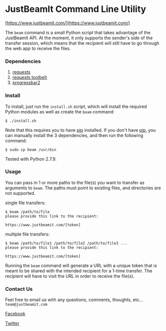 # JustBeamIt Command Line Utility
[https://www.justbeamit.com/](https://www.justbeamit.com/)

The `beam` command is a small Python script that takes advantage of the JustBeamIt API. At the moment, it only supports the sender's side of the transfer session, which means that the recipient will still have to go through the web app to receive the files.

### **Dependencies**

  1. [requests](http://docs.python-requests.org/en/latest/)
  2. [requests toolbelt](https://github.com/sigmavirus24/requests-toolbelt)
  3. [progressbar2](https://github.com/WoLpH/python-progressbar)

### **Install**

To install, just run the `install.sh` script, which will install the required Python modules as well as create the `beam` command:

    $ ./install.sh

Note that this requires you to have [pip](https://pip.pypa.io/en/latest/index.html) installed. If you don't have [pip](https://pip.pypa.io/en/latest/index.html), you can manually install the 3 dependencies, and then run the following command:

    $ sudo cp beam /usr/bin

Tested with Python 2.7.9.

### **Usage**

You can pass in 1 or more paths to the file(s) you want to transfer as arguments to `beam`. The paths must point to existing files, and directories are not supported.

single file transfers:

    $ beam /path/to/file
    please provide this link to the recipient:
    
    https://www.justbeamit.com/[token]


multiple file transfers:

    $ beam /path/to/file1 /path/to/file2 /path/to/file3 ...
    please provide this link to the recipient:
    
    https://www.justbeamit.com/[token]


Running the `beam` command will generate a URL with a unique token that is meant to be shared with the intended recipient for a 1-time transfer. The recipient will have to visit the URL in order to receive the file(s).

### **Contact Us**

Feel free to email us with any questions, comments, thoughts, etc... `team@justbeamit.com`

[Facebook](https://www.facebook.com/JustBeamIt)

[Twitter](https://twitter.com/JustBeamIt)
